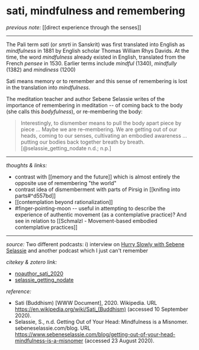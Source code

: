 # sati, mindfulness and remembering

_previous note:_ [[direct experience through the senses]]

---

The Pali term _sati_ (or _smṛti_ in Sanskrit) was first translated into English as _mindfulness_ in 1881 by English scholar Thomas William Rhys Davids. At the time, the word _mindfulness_ already existed in English, translated from the French _pensee_ in 1530. Earlier terms include _mindful_ (1340), _mindfully_ (1382) and _mindiness_ (1200)

Sati means memory or to remember and this sense of remembering is lost in the translation into _mindfulness_.

The meditation teacher and author Sebene Selassie writes of the importance of remembering in meditation -- of coming back to the body (she calls this _bodyfulness_), or re-membering the body:

>Interestingly, to dismember means to pull the body apart piece by piece ... Maybe we are re–membering. We are getting out of our heads, coming to our senses, cultivating an embodied awareness ... putting our bodies back together breath by breath.[@selassie_getting_nodate n.d.; n.p.]


---

_thoughts & links:_

- contrast with [[memory and the future]] which is almost entirely the opposite use of remembering "the world"
- contrast idea of dismemberment with parts of Pirsig in [[knifing into parts#^d557bd]]
- [[contemplation beyond rationalization]]
- #finger-pointing-moon -- useful in attempting to describe the experience of authentic movement (as a contemplative practice)? And see in relation to [[Schmalzl - Movement-based embodied contemplative practices]]


---

_source:_ Two different podcasts: i) interview on [Hurry Slowly with Sebene Selassie](https://hurryslowly.co/sebene-selassie/) and another podcast which I just can't remember

_citekey & zotero link:_ 

- [noauthor_sati_2020](zotero://select/items/1_FSFZKT7Q)
- [selassie_getting_nodate](zotero://select/items/1_SLLBD7ND)

_reference:_ 

- Sati (Buddhism) [WWW Document], 2020. Wikipedia. URL <https://en.wikipedia.org/wiki/Sati_(Buddhism)> (accessed 10 September 2020).
- Selassie, S., n.d. Getting Out of Your Head: Mindfulness is a Misnomer. sebeneselassie.com/blog. URL <https://www.sebeneselassie.com/blog/getting-out-of-your-head-mindfulness-is-a-misnomer> (accessed 23 August 2020).


